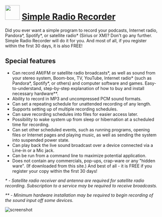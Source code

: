 ﻿# <img src="https://cdn.jsdelivr.net/gh/chtof/chocolatey-packages/automatic/simpleradiorecorder/simpleradiorecorder.png" width="48" height="48"/> [Simple Radio Recorder](https://chocolatey.org/packages/simpleradiorecorder)

Did you ever want a simple program to record your podcasts, Internet radio, Pandora*, Spotify*, or satellite radio* (Sirius or XM)? Don't go any further. Simple Radio Recorder will do it for you. And most of all, if you register within the first 30 days, it is also FREE!

## Special features
- Can record AM/FM or satellite radio broadcasts*, as well as sound from your stereo system, Boom-box, TV, YouTube, Internet radio* (such as Pandora*, Spotify*, or others) and computer software and games.
Easy-to-understand, step-by-step explanation of how to buy and install necessary hardware**.
- Ability to record in MP3 and uncompressed PCM sound formats.
- Can set a repeating schedule for unattended recording of any length.
- Supports setting up of multiple recording schedules.
- Can save recording schedules into files for easier access later.
- Possibility to wake system up from sleep or hibernation at a scheduled time for recording.
- Can set other scheduled events, such as running programs, opening files or Internet pages and playing music, as well as sending the system into suspended power state.
- Can play back the live sound broadcast over a device connected via a Line-in or a Mic jack.
- Can be run from a command line to maximize potential application.
- Does not contain any commercials, pop-ups, crap-ware or any "hidden ware". (If downloaded from this site.)
And best of all - it is FREE if you register your copy within the first 30 days!

_* - Satellite radio receiver and antenna are required for satellite radio recording. Subscription to a service may be required to receive broadcasts._

_** - Minimum hardware installation may be required to begin recording of the sound input off some devices._

![screenshot](https://cdn.jsdelivr.net/gh/chtof/chocolatey-packages/automatic/simpleradiorecorder/screenshot.png)